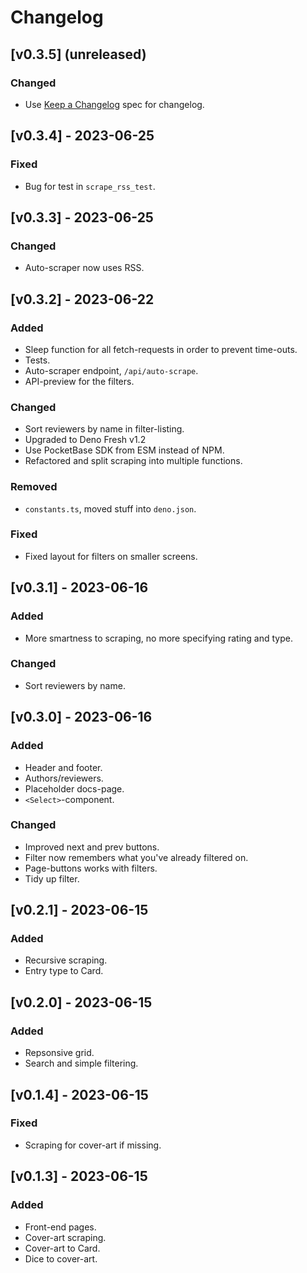 # Changelog

## [v0.3.5] (unreleased)

### Changed

- Use [Keep a Changelog](https://keepachangelog.com/en/1.0.0/) spec for changelog.

## [v0.3.4] - 2023-06-25

### Fixed

- Bug for test in `scrape_rss_test`.

## [v0.3.3] - 2023-06-25

### Changed

- Auto-scraper now uses RSS.

## [v0.3.2] - 2023-06-22

### Added

- Sleep function for all fetch-requests in order to prevent time-outs.
- Tests.
- Auto-scraper endpoint, `/api/auto-scrape`.
- API-preview for the filters.

### Changed

- Sort reviewers by name in filter-listing.
- Upgraded to Deno Fresh v1.2
- Use PocketBase SDK from ESM instead of NPM.
- Refactored and split scraping into multiple functions.

### Removed

- `constants.ts`, moved stuff into `deno.json`.

### Fixed

- Fixed layout for filters on smaller screens.

## [v0.3.1] - 2023-06-16

### Added

- More smartness to scraping, no more specifying rating and type.

### Changed

- Sort reviewers by name.

## [v0.3.0] - 2023-06-16

### Added

- Header and footer.
- Authors/reviewers.
- Placeholder docs-page.
- `<Select>`-component.

### Changed

- Improved next and prev buttons.
- Filter now remembers what you've already filtered on.
- Page-buttons works with filters.
- Tidy up filter.

## [v0.2.1] - 2023-06-15

### Added

- Recursive scraping.
- Entry type to Card.

## [v0.2.0] - 2023-06-15

### Added

- Repsonsive grid.
- Search and simple filtering.

## [v0.1.4] - 2023-06-15

### Fixed

- Scraping for cover-art if missing.

## [v0.1.3] - 2023-06-15

### Added

- Front-end pages.
- Cover-art scraping.
- Cover-art to Card.
- Dice to cover-art.

